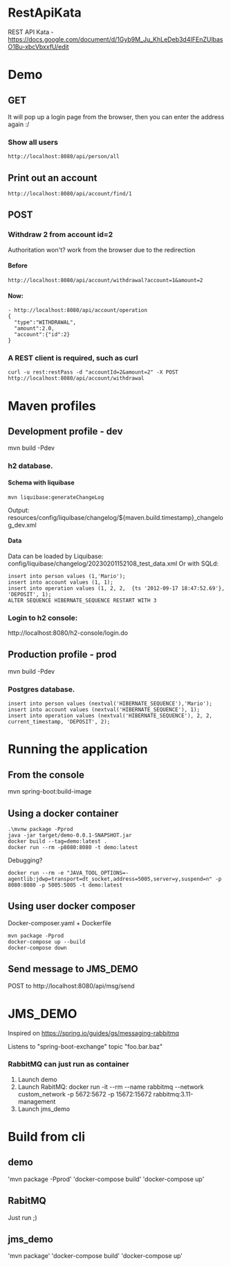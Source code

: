 # RestApiKata
REST API Kata - https://docs.google.com/document/d/1Gyb9M_Ju_KhLeDeb3d4IFEnZUlbasO1Bu-xbcVbxxfU/edit



# Demo
## GET
It will pop up a login page from the browser, then you can enter the address again :/
### Show all users
```
http://localhost:8080/api/person/all
```
## Print out an account
```
http://localhost:8080/api/account/find/1
```
## POST
### Withdraw 2 from account id=2
Authoritation won't? work from the browser due to the redirection
#### Before
```
http://localhost:8080/api/account/withdrawal?account=1&amount=2
```
#### Now:
```
- http://localhost:8080/api/account/operation
{
  "type":"WITHDRAWAL",
  "amount":2.0,
  "account":{"id":2}
} 
```
### A REST client is required, such as curl
```
curl -u rest:restPass -d "accountId=2&amount=2" -X POST http://localhost:8080/api/account/withdrawal
```

#  Maven profiles

## Development profile - dev

mvn build -Pdev
### h2 database.
#### Schema with liquibase
```
mvn liquibase:generateChangeLog
```
Output: resources/config/liquibase/changelog/${maven.build.timestamp}_changelog_dev.xml
#### Data
Data can be loaded by Liquibase: config/liquibase/changelog/20230201152108_test_data.xml
Or with SQLd:
```
insert into person values (1,'Mario');
insert into account values (1, 1);
insert into operation values (1, 2, 2,  {ts '2012-09-17 18:47:52.69'}, 'DEPOSIT', 1);
ALTER SEQUENCE HIBERNATE_SEQUENCE RESTART WITH 3
```

### Login to h2 console:
http://localhost:8080/h2-console/login.do

## Production profile - prod

mvn build -Pdev

### Postgres database.
```
insert into person values (nextval('HIBERNATE_SEQUENCE'),'Mario');
insert into account values (nextval('HIBERNATE_SEQUENCE'), 1);
insert into operation values (nextval('HIBERNATE_SEQUENCE'), 2, 2,  current_timestamp, 'DEPOSIT', 2);
```

# Running the application

## From the console
mvn spring-boot:build-image

## Using a docker container
```
.\mvnw package -Pprod
java -jar target/demo-0.0.1-SNAPSHOT.jar
docker build --tag=demo:latest .
docker run --rm -p8080:8080 -t demo:latest
```
Debugging?
```
docker run --rm -e "JAVA_TOOL_OPTIONS=-agentlib:jdwp=transport=dt_socket,address=5005,server=y,suspend=n" -p 8080:8080 -p 5005:5005 -t demo:latest
```
## Using user docker composer
 Docker-composer.yaml + Dockerfile
```
mvn package -Pprod
docker-compose up --build
docker-compose down 
```
## Send message to JMS_DEMO

POST to http://localhost:8080/api/msg/send


# JMS_DEMO

Inspired on https://spring.io/guides/gs/messaging-rabbitmq

Listens to "spring-boot-exchange" topic "foo.bar.baz"

### RabbitMQ can just run as container
1. Launch demo
2. Launch RabitMQ: docker run -it --rm --name rabbitmq --network custom_network -p 5672:5672 -p 15672:15672 rabbitmq:3.11-management
3. Launch jms_demo

# Build from cli

## demo
'mvn package -Pprod'
'docker-compose build'
'docker-compose up'
## RabitMQ
Just run ;)
## jms_demo
'mvn package'
'docker-compose build'
'docker-compose up'
